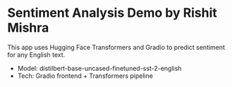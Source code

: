 # Sentiment Analysis Demo by Rishit Mishra
This app uses Hugging Face Transformers and Gradio to predict sentiment for any English text.  
- Model: distilbert-base-uncased-finetuned-sst-2-english  
- Tech: Gradio frontend + Transformers pipeline  
